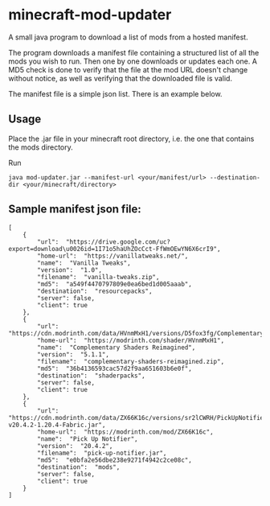 # minecraft-mod-updater
A small java program to download a list of mods from a hosted manifest.

The program downloads a manifest file containing a structured list of all the mods you wish to run. Then one by one downloads or updates each one. A MD5 check is done to verify that the file at the mod URL doesn't change without notice, as well as verifying that the downloaded file is valid.

The manifest file is a simple json list. There is an example below.

## Usage

Place the .jar file in your minecraft root directory, i.e. the one that contains the mods directory.

Run
```
java mod-updater.jar --manifest-url <your/manifest/url> --destination-dir <your/minecraft/directory>
```

## Sample manifest json file:
```
[
    {
        "url":  "https://drive.google.com/uc?export=download\u0026id=1I71o5haUhZOcCct-FfWmOEwYN6X6crI9",
        "home-url":  "https://vanillatweaks.net/",
        "name":  "Vanilla Tweaks",
        "version":  "1.0",
        "filename":  "vanilla-tweaks.zip",
        "md5":  "a549f4470797809e0ea6bed1d005aaab",
        "destination":  "resourcepacks",
        "server": false,
        "client": true
    },
    {
        "url":  "https://cdn.modrinth.com/data/HVnmMxH1/versions/D5fox3fg/ComplementaryReimagined_r5.1.1.zip",
        "home-url":  "https://modrinth.com/shader/HVnmMxH1",
        "name":  "Complementary Shaders Reimagined",
        "version":  "5.1.1",
        "filename":  "complementary-shaders-reimagined.zip",
        "md5":  "36b4136593cac57d2f9aa651603b6e0f",
        "destination":  "shaderpacks",
        "server": false,
        "client": true
    },
    {
        "url":  "https://cdn.modrinth.com/data/ZX66K16c/versions/sr2lCWRH/PickUpNotifier-v20.4.2-1.20.4-Fabric.jar",
        "home-url":  "https://modrinth.com/mod/ZX66K16c",
        "name":  "Pick Up Notifier",
        "version":  "20.4.2",
        "filename":  "pick-up-notifier.jar",
        "md5":  "e0bfa2e56dbe238e9271f4942c2ce08c",
        "destination":  "mods",
        "server": false,
        "client": true
    }
]
```
